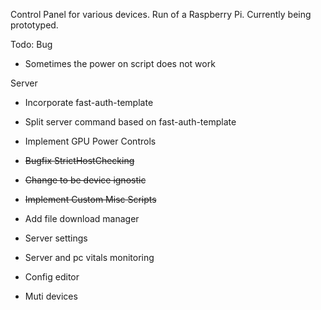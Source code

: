 Control Panel for various devices. Run of a Raspberry Pi. Currently being prototyped.

Todo:
Bug
- Sometimes the power on script does not work

Server
- Incorporate fast-auth-template
- Split server command based on fast-auth-template


- Implement GPU Power Controls
- ~~Bugfix StrictHostChecking~~
- ~~Change to be device ignostic~~
- ~~Implement Custom Misc Scripts~~
- Add file download manager
- Server settings
- Server and pc vitals monitoring
- Config editor
- Muti devices
